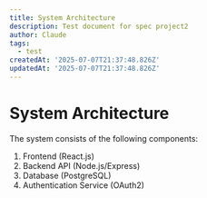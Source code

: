 ```yaml
---
title: System Architecture
description: Test document for spec project2
author: Claude
tags:
  - test
createdAt: '2025-07-07T21:37:48.826Z'
updatedAt: '2025-07-07T21:37:48.826Z'
---
```

# System Architecture

The system consists of the following components:

1. Frontend (React.js)
2. Backend API (Node.js/Express)
3. Database (PostgreSQL)
4. Authentication Service (OAuth2)

